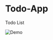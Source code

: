# Todo-App
Todo List

![Demo](https://github.com/user-attachments/assets/bec058f3-6304-4c5d-a25c-f4a68a422519)
